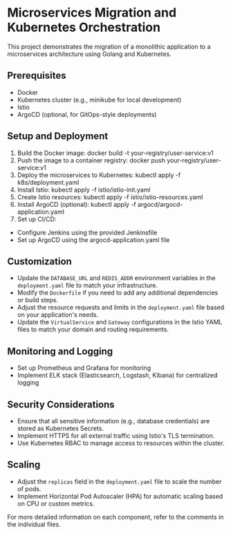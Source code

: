# Microservices Migration and Kubernetes Orchestration

This project demonstrates the migration of a monolithic application to a microservices architecture using Golang and Kubernetes.

## Prerequisites

- Docker
- Kubernetes cluster (e.g., minikube for local development)
- Istio
- ArgoCD (optional, for GitOps-style deployments)

## Setup and Deployment

1. Build the Docker image: docker build -t your-registry/user-service:v1 
2. Push the image to a container registry: docker push your-registry/user-service:v1
3. Deploy the microservices to Kubernetes: kubectl apply -f k8s/deployment.yaml
4. Install Istio: kubectl apply -f istio/istio-init.yaml
5. Create Istio resources: kubectl apply -f istio/istio-resources.yaml
6. Install ArgoCD (optional): kubectl apply -f argocd/argocd-application.yaml
7. Set up CI/CD:
- Configure Jenkins using the provided Jenkinsfile
- Set up ArgoCD using the argocd-application.yaml file

## Customization

- Update the `DATABASE_URL` and `REDIS_ADDR` environment variables in the `deployment.yaml` file to match your infrastructure.
- Modify the `Dockerfile` if you need to add any additional dependencies or build steps.
- Adjust the resource requests and limits in the `deployment.yaml` file based on your application's needs.
- Update the `VirtualService` and `Gateway` configurations in the Istio YAML files to match your domain and routing requirements.

## Monitoring and Logging

- Set up Prometheus and Grafana for monitoring
- Implement ELK stack (Elasticsearch, Logstash, Kibana) for centralized logging

## Security Considerations

- Ensure that all sensitive information (e.g., database credentials) are stored as Kubernetes Secrets.
- Implement HTTPS for all external traffic using Istio's TLS termination.
- Use Kubernetes RBAC to manage access to resources within the cluster.

## Scaling

- Adjust the `replicas` field in the `deployment.yaml` file to scale the number of pods.
- Implement Horizontal Pod Autoscaler (HPA) for automatic scaling based on CPU or custom metrics.

For more detailed information on each component, refer to the comments in the individual files.
